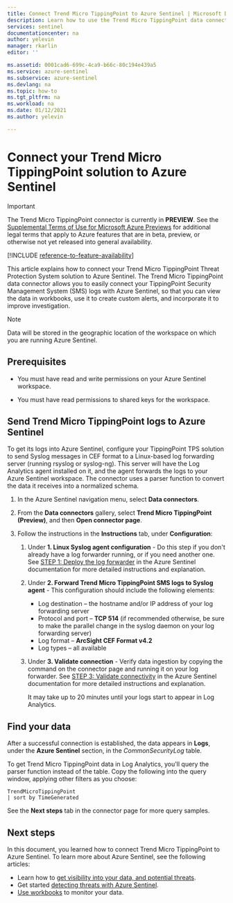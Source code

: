 ```yaml
---
title: Connect Trend Micro TippingPoint to Azure Sentinel | Microsoft Docs
description: Learn how to use the Trend Micro TippingPoint data connector to pull TippingPoint SMS logs into Azure Sentinel. View TippingPoint data in workbooks, create alerts, and improve investigation.
services: sentinel
documentationcenter: na
author: yelevin
manager: rkarlin
editor: ''

ms.assetid: 0001cad6-699c-4ca9-b66c-80c194e439a5
ms.service: azure-sentinel
ms.subservice: azure-sentinel
ms.devlang: na
ms.topic: how-to
ms.tgt_pltfrm: na
ms.workload: na
ms.date: 01/12/2021
ms.author: yelevin

---
```

# Connect your Trend Micro TippingPoint solution to Azure Sentinel

> [!IMPORTANT]
> The Trend Micro TippingPoint connector is currently in **PREVIEW**. See the [Supplemental Terms of Use for Microsoft Azure Previews](https://azure.microsoft.com/support/legal/preview-supplemental-terms/) for additional legal terms that apply to Azure features that are in beta, preview, or otherwise not yet released into general availability.

[!INCLUDE [reference-to-feature-availability](includes/reference-to-feature-availability.md)]

This article explains how to connect your Trend Micro TippingPoint Threat Protection System solution to Azure Sentinel. The Trend Micro TippingPoint data connector allows you to easily connect your TippingPoint Security Management System (SMS) logs with Azure Sentinel, so that you can view the data in workbooks, use it to create custom alerts, and incorporate it to improve investigation.

> [!NOTE]
> Data will be stored in the geographic location of the workspace on which you are running Azure Sentinel.

## Prerequisites

- You must have read and write permissions on your Azure Sentinel workspace.

- You must have read permissions to shared keys for the workspace.

## Send Trend Micro TippingPoint logs to Azure Sentinel

To get its logs into Azure Sentinel, configure your TippingPoint TPS solution to send Syslog messages in CEF format to a Linux-based log forwarding server (running rsyslog or syslog-ng). This server will have the Log Analytics agent installed on it, and the agent forwards the logs to your Azure Sentinel workspace. The connector uses a parser function to convert the data it receives into a normalized schema. 

1. In the Azure Sentinel navigation menu, select **Data connectors**.

1. From the **Data connectors** gallery, select **Trend Micro TippingPoint (Preview)**, and then **Open connector page**.

1. Follow the instructions in the **Instructions** tab, under **Configuration**:

    1. Under **1. Linux Syslog agent configuration** - Do this step if you don't already have a log forwarder running, or if you need another one. See [STEP 1: Deploy the log forwarder](connect-cef-agent.md) in the Azure Sentinel documentation for more detailed instructions and explanation.

    1. Under **2. Forward Trend Micro TippingPoint SMS logs to Syslog agent** - This configuration should include the following elements:
        - Log destination – the hostname and/or IP address of your log forwarding server
        - Protocol and port – **TCP 514** (if recommended otherwise, be sure to make the parallel change in the syslog daemon on your log forwarding server)
        - Log format – **ArcSight CEF Format v4.2**
        - Log types – all available

    1. Under **3. Validate connection** - Verify data ingestion by copying the command on the connector page and running it on your log forwarder. See [STEP 3: Validate connectivity](connect-cef-verify.md) in the Azure Sentinel documentation for more detailed instructions and explanation.

        It may take up to 20 minutes until your logs start to appear in Log Analytics.

## Find your data

After a successful connection is established, the data appears in **Logs**, under the **Azure Sentinel** section, in the *CommonSecurityLog* table.

To get Trend Micro TippingPoint data in Log Analytics, you'll query the parser function instead of the table. Copy the following into the query window, applying other filters as you choose:

```kusto
TrendMicroTippingPoint
| sort by TimeGenerated
```

See the **Next steps** tab in the connector page for more query samples.

## Next steps

In this document, you learned how to connect Trend Micro TippingPoint to Azure Sentinel. To learn more about Azure Sentinel, see the following articles:

- Learn how to [get visibility into your data, and potential threats](get-visibility.md).
- Get started [detecting threats with Azure Sentinel](detect-threats-built-in.md).
- [Use workbooks](monitor-your-data.md) to monitor your data.
